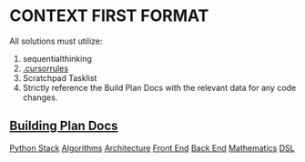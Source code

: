 # CONTEXT FIRST FORMAT
All solutions must utilize:
1. sequentialthinking
2. [.cursorrules](ASCII-hunt/.cursorrules)
3. Scratchpad Tasklist
4. Strictly reference the Build Plan Docs with the relevant data for any code changes.

## [Building Plan Docs](docs/build-docs/)
  [Python Stack](docs/build-docs/01-python-stack.md)
  [Algorithms](docs/build-docs/02-algorithms.md)
  [Architecture](docs/build-docs/03-architecture.md)
  [Front End](docs/build-docs/04-front-end.md)
  [Back End](docs/build-docs/05-back-end.md)
  [Mathematics](docs/build-docs/02-algorithms.md)
  [DSL](docs/build-docs/06.2-dsl-docs.md)
